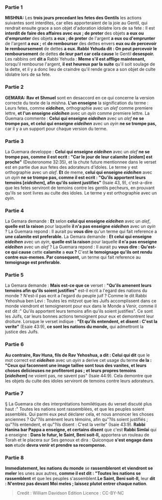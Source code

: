 
### Partie 1
<strong>MISHNA:</strong> Les <b>trois jours precedant les fetes des Gentils</b> les actions suivantes sont interdites, car elles apporteraient de la joie au Gentil, qui rendrait ensuite grace a son objet d'adoration idolatre lors de sa fete : Il est <b>interdit de faire des affaires avec eux ; de preter</b> des objets <b>a eux ou d'emprunter</b> des objets <b>a eux ; de preter</b> de l'argent <b>a eux ou d'emprunter</b> de l'argent <b>a eux ;</b> et <b>de rembourser</b> des dettes envers <b>eux ou de percevoir le remboursement</b> de dettes <b>a eux. Rabbi Yehuda dit : On peut percevoir le remboursement</b> de dettes <b>de leur part car cela cause</b> le Gentil <b>desespoir.</b> Les rabbins ont <b>dit a</b> Rabbi Yehuda : <b>Meme s'il est afflige maintenant,</b> lorsqu'il rembourse l'argent, <b>il est heureux par la suite</b> qu'il soit soulage de la dette, et il y a donc lieu de craindre qu'il rende grace a son objet de culte idolatre lors de sa fete.

### Partie 2
<strong>GEMARA:</strong> <b>Rav et Shmuel</b> sont en desaccord en ce qui concerne la version correcte du texte de la mishna. <b>L'un enseigne</b> la signification du terme : Leurs fetes, comme <b><i>eideihen</i>,</b> orthographie avec un <i>alef</i> comme premiere lettre, <b>et l'un enseigne <i>eideihen</i></b> avec un <i>ayin</i> comme premiere lettre. La Guemara commente : <b>Celui qui enseigne <i>eideihen</i></b> avec un <i>alef</i> <b>ne se trompe pas, et celui qui enseigne <i>eideihen</i></b> avec un <i>ayin</i> <b>ne se trompe pas,</b> car il y a un support pour chaque version du terme.

### Partie 3
La Guemara developpe : <b>Celui qui enseigne <i>eideihen</i></b> avec un <i>alef</i> <b>ne se trompe pas, comme il est ecrit : "Car le jour de leur calamite [<i>eidam</i>] est proche"</b> (Deuteronome 32:35), et la chute future mentionnee dans le verset est en partie due aux fetes des adorateurs d'idoles. Le terme y est orthographie avec un <i>alef</i>. <b>Et</b> de meme, <b>celui qui enseigne <i>eideihen</i></b> avec un <i>ayin</i> <b>ne se trompe pas, comme il est ecrit : "Qu'ils apportent leurs temoins [<i>eideihem</i>], afin qu'ils soient justifies"</b> (Isaie 43, 9), c'est-a-dire que les fetes serviront de temoins contre les gentils pecheurs, en prouvant qu'ils se sont livres au culte des idoles. Le terme y est orthographie avec un <i>ayin</i>.

### Partie 4
La Gemara demande : <b>Et</b> selon <b>celui qui enseigne <i>eideihen</i></b> avec un <i>alef</i>, <b>quelle est la raison</b> pour laquelle <b>il n'a pas enseigne <i>eideihen</i></b> avec un <i>ayin</i> ? La Guemara repond : Il aurait pu <b>vous dire</b> qu'un terme qui fait reference a <b>une calamite est preferable.</b> La Gemara demande : <b>Et celui qui enseigne <i>eideihen</i></b> avec un <i>ayin</i>, <b>quelle est la raison</b> pour laquelle <b>il n'a pas enseigne <i>eideihen</i></b> avec un <i>alef</i> ? La Guemara repond : Il aurait pu <b>vous dire : Qu'est-ce qui cause</b> cette <b>calamite</b> a <b>eux ?</b> C'est <b>le temoignage qu'ils ont rendu contre eux-memes. Par consequent,</b> un terme qui fait reference au <b>temoignage est preferable.</b>

### Partie 5
La Gemara demande : <b>Mais est-ce que ce</b> verset : <b>"Qu'ils amenent leurs temoins afin qu'ils soient justifies"</b> est-il ecrit a l'egard des nations du monde ? N'est-il pas ecrit a l'egard du peuple juif ? Comme le dit Rabbi Yehoshua ben Levi : Toutes les mitzvot que les Juifs accomplissent dans ce monde</b> viendront et temoigneront pour eux dans le Monde a Venir, comme il est dit :" Qu'ils apportent leurs temoins afin qu'ils soient justifies". Ce sont les Juifs,</b> car leurs bonnes actions temoignent pour eux et demontrent leur droiture. Lorsque le verset indique : <b>"Et qu'ils entendent, et disent : C'est la verite"</b> (Esaie 43:9), <b>ce sont les nations du monde,</b> qui admettront la justice des Juifs.

### Partie 6
<b>Au contraire, Rav Huna, fils de Rav Yehoshua, a dit : Celui qui dit</b> que le mot correct est <b><i>eideihen</i></b> avec un <i>ayin</i> a derive cet usage du terme <b>de la : "Ceux qui faconnent une image taillee sont tous des vanites, et leurs choses delicieuses ne profiteront pas ; et leurs propres temoins [<i>eideihem</i>]</b> ne voient pas, ne savent pas" (Isaie 44:9). Cela demontre que les objets du culte des idoles serviront de temoins contre leurs adorateurs.

### Partie 7
§ La Guemara cite des interprétations homilétiques du verset discuté plus haut :" Toutes les nations sont rassemblées, et que les peuples soient assemblés. Qui parmi eux peut déclarer cela, et nous annoncer les choses anciennes ? Qu"?ils amènent leurs témoins, afin qu"?ils soient justifiés ; qu"?ils entendent, et qu"?ils disent : C'est la verite" (Isaie 43:9). <b>Rabbi Hanina bar Pappa a enseigne, et certains disent</b> que c'est <b>Rabbi Simlai</b> qui a enseigne : <b>Dans le futur, le Saint, Beni soit-Il,</b> apportera un rouleau de Torah et le placera sur Ses genoux et dira : </b>Quiconque <b>s'est engage dans son</b> etude <b>devra venir et prendre sa recompense.</b>

### Partie 8
<b>Immediatement, les nations du monde</b> se <b>rassembleront</b> <b>et viendront se meler</b> les unes aux autres, <b>comme il est dit : "Toutes les nations se rassemblent</b> et que les peuples s'assemblent.<b>Le Saint, Beni soit-Il,</b> leur <b>dit : N'entrez pas devant Moi meles ; laissez plutot entrer chaque nation</b>.

>Credit : William Davidson Edition
>Licence : CC-BY-NC